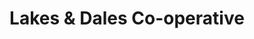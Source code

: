 ---
title: "Lakes & Dales Co-operative"
url: /bishop-auckland/lakes-and-dales-co-operative/
shop: convenience
---
